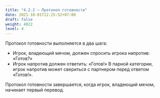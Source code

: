 ```yaml
---
title: "4.2.2 – Протокол готовности"
date: 2021-10-01T22:25:52+07:00
draft: false
weight: 4022
level: 4
---
```


Протокол готовности выполняется в два шага:

- Игрок, владеющий мячом, должен спросить игрока напротив: «Готов?»
- Игрок напротив должен ответить: «Готов!»
В парной категории, игрок напротив может свериться с партнером перед ответом «Готов!».

Протокол готовности завершается, когда игрок, владеющий мячом, начинает первый перевод.